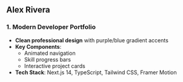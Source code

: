 ## Alex Rivera ##

### 1. Modern Developer Portfolio
- **Clean professional design** with purple/blue gradient accents
- **Key Components**:
  - Animated navigation
  - Skill progress bars
  - Interactive project cards
- **Tech Stack**: Next.js 14, TypeScript, Tailwind CSS, Framer Motion